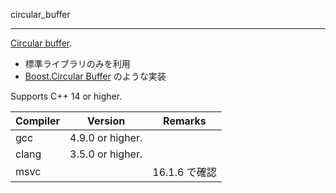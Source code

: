 circular_buffer

---------------------

[Circular buffer](https://en.wikipedia.org/wiki/Circular_buffer).



- 標準ライブラリのみを利用
- [Boost.Circular Buffer](https://www.boost.org/doc/libs/1_70_0/doc/html/circular_buffer.html) のような実装



Supports C++ 14 or higher.

| Compiler | Version          | Remarks       |
| -------- | ---------------- | ------------- |
| gcc      | 4.9.0 or higher. |               |
| clang    | 3.5.0 or higher. |               |
| msvc     |                  | 16.1.6 で確認 |

